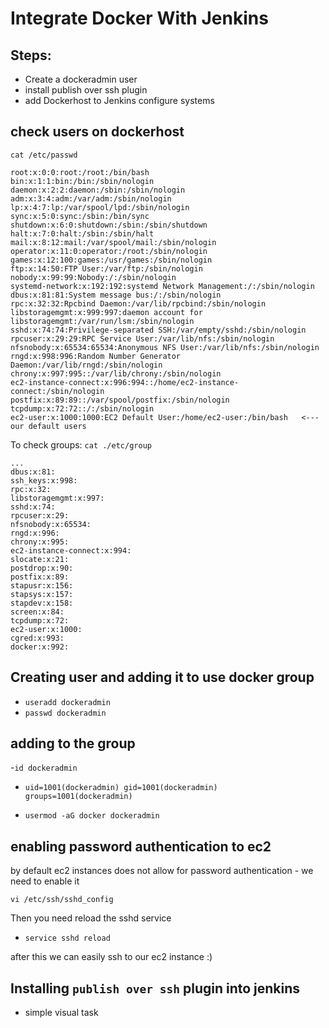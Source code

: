 # Integrate Docker With Jenkins

## Steps:
- Create a dockeradmin user
- install publish over ssh plugin
- add Dockerhost to Jenkins configure systems


## check users on dockerhost
`cat /etc/passwd`


```
root:x:0:0:root:/root:/bin/bash
bin:x:1:1:bin:/bin:/sbin/nologin
daemon:x:2:2:daemon:/sbin:/sbin/nologin
adm:x:3:4:adm:/var/adm:/sbin/nologin
lp:x:4:7:lp:/var/spool/lpd:/sbin/nologin
sync:x:5:0:sync:/sbin:/bin/sync
shutdown:x:6:0:shutdown:/sbin:/sbin/shutdown
halt:x:7:0:halt:/sbin:/sbin/halt
mail:x:8:12:mail:/var/spool/mail:/sbin/nologin
operator:x:11:0:operator:/root:/sbin/nologin
games:x:12:100:games:/usr/games:/sbin/nologin
ftp:x:14:50:FTP User:/var/ftp:/sbin/nologin
nobody:x:99:99:Nobody:/:/sbin/nologin
systemd-network:x:192:192:systemd Network Management:/:/sbin/nologin
dbus:x:81:81:System message bus:/:/sbin/nologin
rpc:x:32:32:Rpcbind Daemon:/var/lib/rpcbind:/sbin/nologin
libstoragemgmt:x:999:997:daemon account for libstoragemgmt:/var/run/lsm:/sbin/nologin
sshd:x:74:74:Privilege-separated SSH:/var/empty/sshd:/sbin/nologin
rpcuser:x:29:29:RPC Service User:/var/lib/nfs:/sbin/nologin
nfsnobody:x:65534:65534:Anonymous NFS User:/var/lib/nfs:/sbin/nologin
rngd:x:998:996:Random Number Generator Daemon:/var/lib/rngd:/sbin/nologin
chrony:x:997:995::/var/lib/chrony:/sbin/nologin
ec2-instance-connect:x:996:994::/home/ec2-instance-connect:/sbin/nologin
postfix:x:89:89::/var/spool/postfix:/sbin/nologin
tcpdump:x:72:72::/:/sbin/nologin
ec2-user:x:1000:1000:EC2 Default User:/home/ec2-user:/bin/bash   <--- our default users
```

To check groups:
`cat ./etc/group`

```
...
dbus:x:81:
ssh_keys:x:998:
rpc:x:32:
libstoragemgmt:x:997:
sshd:x:74:
rpcuser:x:29:
nfsnobody:x:65534:
rngd:x:996:
chrony:x:995:
ec2-instance-connect:x:994:
slocate:x:21:
postdrop:x:90:
postfix:x:89:
stapusr:x:156:
stapsys:x:157:
stapdev:x:158:
screen:x:84:
tcpdump:x:72:
ec2-user:x:1000:
cgred:x:993:
docker:x:992:
```


## Creating user and adding it to use docker group

- `useradd dockeradmin`
- `passwd dockeradmin`

## adding to the group
-`id dockeradmin`
  - `uid=1001(dockeradmin) gid=1001(dockeradmin) groups=1001(dockeradmin)`


- `usermod -aG docker dockeradmin`


## enabling password authentication to ec2

by default ec2 instances does not allow for password authentication
    - we need to enable it

`vi /etc/ssh/sshd_config`

Then you need reload the sshd service

- `service sshd reload`


after this we can easily ssh to our ec2 instance :) 

## Installing `publish over ssh` plugin into jenkins

- simple visual task

